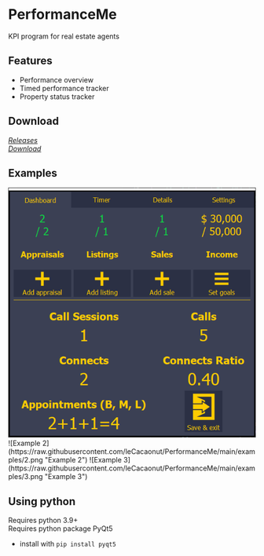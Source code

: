 # PerformanceMe
KPI program for real estate agents

## Features
- Performance overview
- Timed performance tracker
- Property status tracker

## Download
[*Releases*](https://github.com/leCacaonut/PerformanceMe/releases/)  
[*Download*](https://github.com/leCacaonut/PerformanceMe/releases/download/1.2.0a/PerformanceMe.zip)

## Examples
<img src="https://raw.githubusercontent.com/leCacaonut/PerformanceMe/main/examples/1.png" alt="Example 1" />
![Example 2](https://raw.githubusercontent.com/leCacaonut/PerformanceMe/main/examples/2.png "Example 2")
![Example 3](https://raw.githubusercontent.com/leCacaonut/PerformanceMe/main/examples/3.png "Example 3")

## Using python
Requires python 3.9+  
Requires python package PyQt5  
- install with ```pip install pyqt5```
